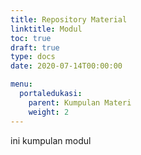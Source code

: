 ```yaml
---
title: Repository Material
linktitle: Modul
toc: true
draft: true
type: docs
date: 2020-07-14T00:00:00

menu:
  portaledukasi:
    parent: Kumpulan Materi
    weight: 2
---
```


ini kumpulan modul